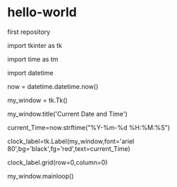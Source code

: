 # hello-world
first repository

import tkinter as tk

import time as tm

import datetime

now = datetime.datetime.now()

my_window = tk.Tk()

my_window.title('Current Date and Time')

current_Time=now.strftime("%Y-%m-%d %H:%M:%S")

clock_label=tk.Label(my_window,font='ariel 80',bg='black',fg='red',text=current_Time)

clock_label.grid(row=0,column=0)

my_window.mainloop()
